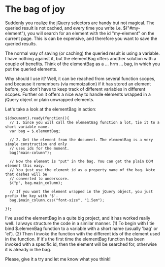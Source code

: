 # The bag of joy #

Suddenly you realize the jQuery selectors are handy but not magical. The queried result is not cached, and
every time you write i.e. $("#my-element"), you will search for an element with the
id "my-element" on the current page. This is can be expensive, and therefore you want to save the queried results.

The normal way of saving (or caching) the queried result is using a variable. I have nothing against it, but
the elementBag offers another solution with a couple of benefits. Think of the elementBag as a ... hrm ... bag,
in which you put the queried elements.

Why should I use it? Well, it can be reached from several function scopes, and because it remembers
(via memoization) if it has stored an element before, you don't have to keep track of different variables
in different scopes. Further on it offers a nice way to handle elements wrapped in a jQuery object or plain
unwrapped elements.

Let's take a look at the elementBag in action:

    $(document).ready(function(){
      // 1. Since you will call the elementBag function a lot, tie it to a short variable name.
      var bag = $.elementBag;

      // 2. Get the element from the document. The elementBag is a very simple construction and only
      // uses ids for the moment.
      bag("main-column");

      // Now the element is "put" in the bag. You can get the plain DOM element this easy.
      // You just use the element id as a property name of the bag. Note that dashes will be
      // converted to underscore.
      $("p", bag.main_column);

      // If you want the element wrapped in the jQuery object, you just prefix the key with '$'.
      bag.$main_column.css("font-size", "1.5em");

    });

I've used the elementBag in a quite big project, and it has worked really well. I always structure the code in a
similar manner. (1) To begin with I tie bind $.elemenBag function to a variable with a short name (usually 'bag' or 'el').
(2) Then I invoke the function with the different ids of the element used in the function. If it's the first time the
elementBag function has been invoked with a specific id, then the element will be searched for, otherwise it is already
in the bag.

Please, give it a try and let me know what you think!
